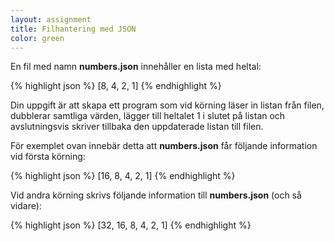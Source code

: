 ```yaml
---
layout: assignment
title: Filhantering med JSON
color: green
---
```

En fil med namn **numbers.json** innehåller en lista med heltal:

{% highlight json %}
[8, 4, 2, 1]
{% endhighlight %}

Din uppgift är att skapa ett program som vid körning läser in listan från filen, dubblerar samtliga värden, lägger till heltalet 1 i slutet på listan och avslutningsvis skriver tillbaka den uppdaterade listan till filen.

För exemplet ovan innebär detta att **numbers.json** får följande information vid första körning:

{% highlight json %}
[16, 8, 4, 2, 1]
{% endhighlight %}

Vid andra körning skrivs följande information till **numbers.json** (och så vidare):

{% highlight json %}
[32, 16, 8, 4, 2, 1]
{% endhighlight %}